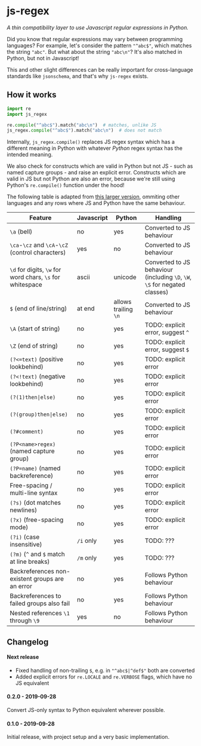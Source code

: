 # js-regex

*A thin compatibility layer to use Javascript regular expressions in Python.*

Did you know that regular expressions may vary between programming languages?
For example, let's consider the pattern `"^abc$"`, which matches the string
`"abc"`.  But what about the string `"abc\n"`?  It's also matched in Python,
but not in Javascript!

This and other slight differences can be really important for cross-language
standards like `jsonschema`, and that's why `js-regex` exists.

## How it works

```python
import re
import js_regex

re.compile("^abc$").match("abc\n")  # matches, unlike JS
js_regex.compile("^abc$").match("abc\n")  # does not match
```

Internally, `js_regex.compile()` replaces JS regex syntax which has a different
meaning in Python with whatever *Python* regex syntax has the intended meaning.

We also check for constructs which are valid in Python but not JS - such as
named capture groups - and raise an explicit error.  Constructs which are valid
in JS but not Python are also an error, because we're still using Python's
`re.compile()` function under the hood!

The following table is adapted from [this larger version](https://web.archive.org/web/20130830063653/http://www.regular-expressions.info:80/refflavors.html),
ommiting other languages and any rows where JS and Python have the same behaviour.

| Feature                               | Javascript    | Python    | Handling
| ---                                   | ---           | ---       | ---
| `\a` (bell)                           | no            | yes       | Converted to JS behaviour
| `\ca`-`\cz` and `\cA`-`\cZ` (control characters) | yes | no       | Converted to JS behaviour
| `\d` for digits, `\w` for word chars, `\s` for whitespace | ascii | unicode | Converted to JS behaviour (including `\D`, `\W`, `\S` for negated classes)
| `$` (end of line/string)              | at end        | allows trailing `\n` | Converted to JS behaviour
| `\A` (start of string)                | no            | yes       | TODO: explicit error, suggest `^`
| `\Z` (end of string)                  | no            | yes       | TODO: explicit error, suggest `$`
| `(?<=text)` (positive lookbehind)     | no            | yes       | TODO: explicit error
| `(?<!text)` (negative lookbehind)     | no            | yes       | TODO: explicit error
| `(?(1)then\|else)`                    | no            | yes       | TODO: explicit error
| `(?(group)then\|else)`                | no            | yes       | TODO: explicit error
| `(?#comment)`                         | no            | yes       | TODO: explicit error
| `(?P<name>regex)` (named capture group) | no          | yes       | TODO: explicit error
| `(?P=name)` (named backreference)     | no            | yes       | TODO: explicit error
| Free-spacing / multi-line syntax      | no            | yes       | TODO: explicit error
| `(?s)` (dot matches newlines)         | no            | yes       | TODO: explicit error
| `(?x)` (free-spacing mode)            | no            | yes       | TODO: explicit error
| `(?i)` (case insensitive)             | `/i` only     | yes       | TODO: ???
| `(?m)` (`^` and `$` match at line breaks) | `/m` only | yes       | TODO: ???
| Backreferences non-existent groups are an error | no  | yes       | Follows Python behaviour
| Backreferences to failed groups also fail | no        | yes       | Follows Python behaviour
| Nested references `\1` through `\9`   | yes           | no        | Follows Python behaviour


## Changelog

#### Next release
- Fixed handling of non-trailing `$`, e.g. in `"^abc$|^def$"` both are converted
- Added explicit errors for `re.LOCALE` and `re.VERBOSE` flags, which have no JS equivalent

#### 0.2.0 - 2019-09-28
Convert JS-only syntax to Python equivalent wherever possible.

#### 0.1.0 - 2019-09-28
Initial release, with project setup and a very basic implementation.
